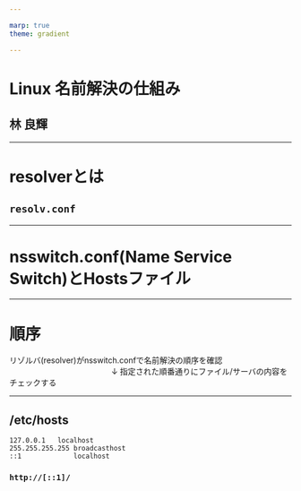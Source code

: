 ```yaml
---

marp: true
theme: gradient 

---
```


# Linux 名前解決の仕組み
## 林 良輝

---

# resolverとは
## `resolv.conf`


---

# nsswitch.conf(Name Service Switch)とHostsファイル

---

# 順序
リゾルバ(resolver)がnsswitch.confで名前解決の順序を確認
　　　　　　　　　　　　　↓
指定された順番通りにファイル/サーバの内容をチェックする


---

## /etc/hosts
```
127.0.0.1	localhost
255.255.255.255	broadcasthost
::1             localhost
```
### `http://[::1]/`